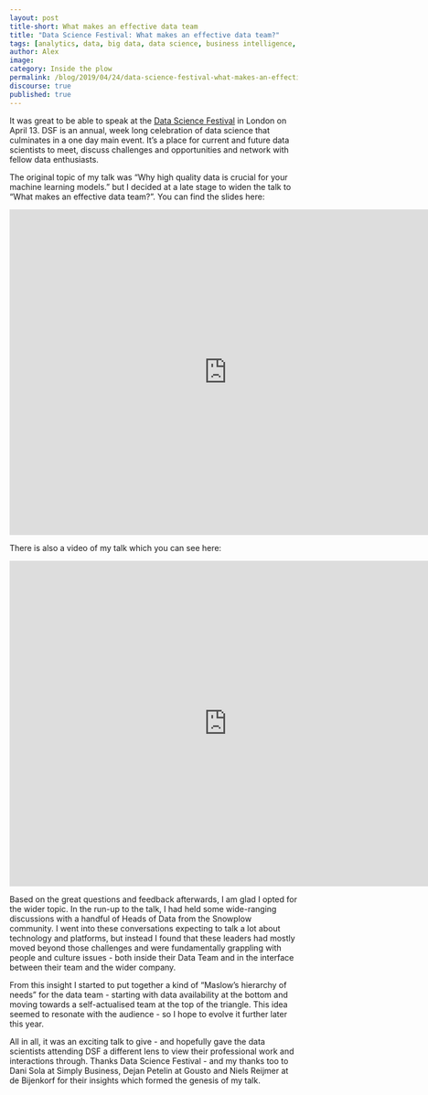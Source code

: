 ```yaml
---
layout: post
title-short: What makes an effective data team
title: "Data Science Festival: What makes an effective data team?"
tags: [analytics, data, big data, data science, business intelligence, machine learning, AI, data team]
author: Alex
image:
category: Inside the plow
permalink: /blog/2019/04/24/data-science-festival-what-makes-an-effective-data-team/
discourse: true
published: true
---
```


It was great to be able to speak at the [Data Science Festival](https://www.datasciencefestival.com/) in London on April 13. DSF is an annual, week long celebration of data science that culminates in a one day main event. It’s a place for current and future data scientists to meet, discuss challenges and opportunities and network with fellow data enthusiasts.

The original topic of my talk was “Why high quality data is crucial for your machine learning models.” but I decided at a late stage to widen the talk to “What makes an effective data team?”. You can find the slides here:

<iframe src="https://www.slideshare.net/snowplowanalytics/slideshelf" width="760px" height="570px" frameborder="0" marginwidth="0" marginheight="0" scrolling="no" style="border:none;" allowfullscreen webkitallowfullscreen mozallowfullscreen></iframe>

There is also a video of my talk which you can see here:
<iframe width="760" height="570" src="https://www.youtube.com/embed/hhb8pmk804c" frameborder="0" allow="accelerometer; autoplay; encrypted-media; gyroscope; picture-in-picture" allowfullscreen></iframe>


Based on the great questions and feedback afterwards, I am glad I opted for the wider topic. In the run-up to the talk, I had held some wide-ranging discussions with a handful of Heads of Data from the Snowplow community. I went into these conversations expecting to talk a lot about technology and platforms, but instead I found that these leaders had mostly moved beyond those challenges and were fundamentally grappling with people and culture issues - both inside their Data Team and in the interface between their team and the wider company.

From this insight I started to put together a kind of “Maslow’s hierarchy of needs” for the data team - starting with data availability at the bottom and moving towards a self-actualised team at the top of the triangle. This idea seemed to resonate with the audience - so I hope to evolve it further later this year.

All in all, it was an exciting talk to give - and hopefully gave the data scientists attending DSF a different lens to view their professional work and interactions through. Thanks Data Science Festival - and my thanks too to Dani Sola at Simply Business, Dejan Petelin at Gousto and Niels Reijmer at de Bijenkorf for their insights which formed the genesis of my talk.
